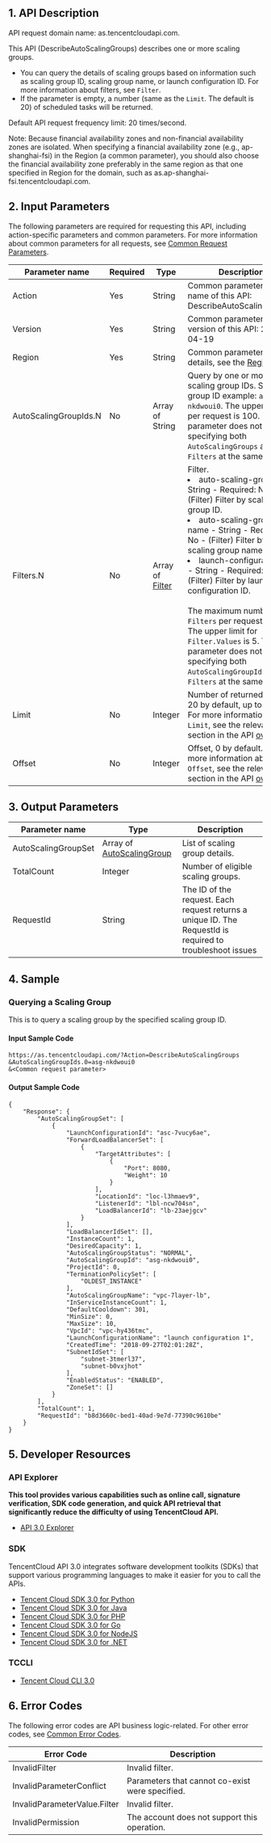 ﻿## 1. API Description

API request domain name: as.tencentcloudapi.com.

This API (DescribeAutoScalingGroups) describes one or more scaling groups.

* You can query the details of scaling groups based on information such as scaling group ID, scaling group name, or launch configuration ID. For more information about filters, see `Filter`.
* If the parameter is empty, a number (same as the `Limit`. The default is 20) of scheduled tasks will be returned.

Default API request frequency limit: 20 times/second.

Note: Because financial availability zones and non-financial availability zones are isolated. When specifying a financial availability zone (e.g., ap-shanghai-fsi) in the Region (a common parameter), you should also choose the financial availability zone preferably in the same region as that one specified in Region for the domain, such as as.ap-shanghai-fsi.tencentcloudapi.com.


## 2. Input Parameters

The following parameters are required for requesting this API, including action-specific parameters and common parameters. For more information about common parameters for all requests, see [Common Request Parameters](/document/api/377/20426).

| Parameter name | Required | Type | Description |
|---------|---------|---------|---------|
| Action | Yes | String | Common parameter; the name of this API: DescribeAutoScalingGroups |
| Version | Yes | String | Common parameter; the version of this API: 2018-04-19 |
| Region | Yes | String | Common parameters; for details, see the [Region List](/document/api/377/20426#.E5.9C.B0.E5.9F.9F.E5.88.97.E8.A1.A8). |
|  AutoScalingGroupIds.N | No | Array of String | Query by one or more scaling group IDs. Scaling group ID example: `asg-nkdwoui0`. The upper limit per request is 100. The parameter does not support specifying both `AutoScalingGroups` and `Filters` at the same time. |
| Filters.N | No | Array of [Filter](/document/api/377/20453#Filter) | Filter. <br/><li> auto-scaling-group-id - String - Required: No - (Filter) Filter by scaling group ID. </li><li> auto-scaling-group-name - String - Required: No - (Filter) Filter by scaling group name. </li><li> launch-configuration-id - String - Required: No - (Filter) Filter by launch configuration ID. </li><br/>The maximum number of `Filters` per request is 10. The upper limit for `Filter.Values` is 5. The parameter does not support specifying both `AutoScalingGroupIds` and `Filters` at the same time. |
| Limit | No | Integer | Number of returned results, 20 by default, up to 100. For more information about `Limit`, see the relevant section in the API [overview](https://cloud.tencent.com/document/api/213/15688). |
| Offset | No | Integer | Offset, 0 by default. For more information about `Offset`, see the relevant section in the API [overview](https://cloud.tencent.com/document/api/213/15688). |

## 3. Output Parameters

| Parameter name | Type | Description |
|---------|---------|---------|
| AutoScalingGroupSet | Array of [AutoScalingGroup](/document/api/377/20453#AutoScalingGroup) | List of scaling group details. |
| TotalCount | Integer | Number of eligible scaling groups. |
| RequestId | String | The ID of the request. Each request returns a unique ID. The RequestId is required to troubleshoot issues |

## 4. Sample

### Querying a Scaling Group

This is to query a scaling group by the specified scaling group ID.

#### Input Sample Code

```
https://as.tencentcloudapi.com/?Action=DescribeAutoScalingGroups
&AutoScalingGroupIds.0=asg-nkdwoui0
&<Common request parameter>
```

#### Output Sample Code

```
{
    "Response": {
        "AutoScalingGroupSet": [
            {
                "LaunchConfigurationId": "asc-7vucy6ae",
                "ForwardLoadBalancerSet": [
                    {
                        "TargetAttributes": [
                            {
                                "Port": 8080,
                                "Weight": 10
                            }
                        ],
                        "LocationId": "loc-l3hmaev9",
                        "ListenerId": "lbl-ncw704sn",
                        "LoadBalancerId": "lb-23aejgcv"
                    }
                ],
                "LoadBalancerIdSet": [],
                "InstanceCount": 1,
                "DesiredCapacity": 1,
                "AutoScalingGroupStatus": "NORMAL",
                "AutoScalingGroupId": "asg-nkdwoui0",
                "ProjectId": 0,
                "TerminationPolicySet": [
                    "OLDEST_INSTANCE"
                ],
                "AutoScalingGroupName": "vpc-7layer-lb",
                "InServiceInstanceCount": 1,
                "DefaultCooldown": 301,
                "MinSize": 0,
                "MaxSize": 10,
                "VpcId": "vpc-hy436tmc",
                "LaunchConfigurationName": "launch configuration 1",
                "CreatedTime": "2018-09-27T02:01:28Z",
                "SubnetIdSet": [
                    "subnet-3tmerl37",
                    "subnet-b0vxjhot"
                ],
                "EnabledStatus": "ENABLED",
                "ZoneSet": []
            }
        ],
        "TotalCount": 1,
        "RequestId": "b8d3660c-bed1-40ad-9e7d-77390c9610be"
    }
}
```


## 5. Developer Resources

### API Explorer

**This tool provides various capabilities such as online call, signature verification, SDK code generation, and quick API retrieval that significantly reduce the difficulty of using TencentCloud API.**

* [API 3.0 Explorer](https://console.cloud.tencent.com/api/explorer?Product=as&Version=2018-04-19&Action=DescribeAutoScalingGroups)

### SDK

TencentCloud API 3.0 integrates software development toolkits (SDKs) that support various programming languages to make it easier for you to call the APIs.

* [Tencent Cloud SDK 3.0 for Python](https://github.com/TencentCloud/tencentcloud-sdk-python)
* [Tencent Cloud SDK 3.0 for Java](https://github.com/TencentCloud/tencentcloud-sdk-java)
* [Tencent Cloud SDK 3.0 for PHP](https://github.com/TencentCloud/tencentcloud-sdk-php)
* [Tencent Cloud SDK 3.0 for Go](https://github.com/TencentCloud/tencentcloud-sdk-go)
* [Tencent Cloud SDK 3.0 for NodeJS](https://github.com/TencentCloud/tencentcloud-sdk-nodejs)
* [Tencent Cloud SDK 3.0 for .NET](https://github.com/TencentCloud/tencentcloud-sdk-dotnet)

### TCCLI

* [Tencent Cloud CLI 3.0](https://cloud.tencent.com/document/product/440/6176)

## 6. Error Codes

The following error codes are API business logic-related. For other error codes, see [Common Error Codes](/document/api/377/20428#.E5.85.AC.E5.85.B1.E9.94.99.E8.AF.AF.E7.A0.81).

| Error Code | Description |
|---------|---------|
| InvalidFilter | Invalid filter. |
| InvalidParameterConflict | Parameters that cannot co-exist were specified. |
| InvalidParameterValue.Filter | Invalid filter. |
| InvalidPermission | The account does not support this operation. |
